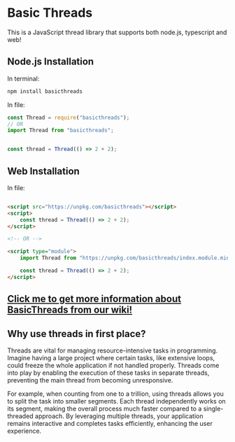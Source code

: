 # Basic Threads

This is a JavaScript thread library that supports both node.js, typescript and web!

## Node.js Installation

In terminal:

```bash
npm install basicthreads
```

In file:

```js
const Thread = require("basicthreads");
// OR
import Thread from "basicthreads";


const thread = Thread(() => 2 + 2);
```

## Web Installation

In file:

```html

<script src="https://unpkg.com/basicthreads"></script>
<script>
    const thread = Thread(() => 2 + 2);
</script>

<!-- OR -->

<script type="module">
    import Thread from "https://unpkg.com/basicthreads/index.module.min.js";

    const thread = Thread(() => 2 + 2);
</script>
```

## [Click me to get more information about BasicThreads from our wiki!](https://github.com/OguzhanUmutlu/BasicThreads/wiki)

## Why use threads in first place?

Threads are vital for managing resource-intensive tasks in programming. Imagine having a large project where certain
tasks, like extensive loops, could freeze the whole application if not handled properly. Threads come into play by
enabling the execution of these tasks in separate threads, preventing the main thread from becoming unresponsive.

For example, when counting from one to a trillion, using threads allows you to split the task into smaller segments.
Each thread independently works on its segment, making the overall process much faster compared to a single-threaded
approach. By leveraging multiple threads, your application remains interactive and completes tasks efficiently,
enhancing the user experience.
